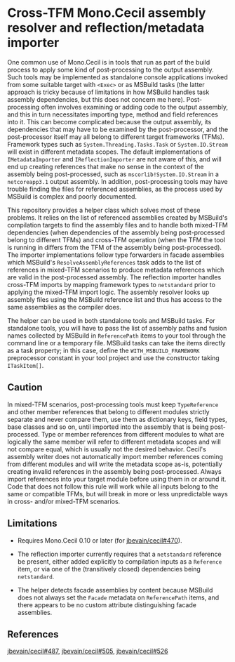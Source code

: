 Cross-TFM Mono.Cecil assembly resolver and reflection/metadata importer
=======================================================================

One common use of Mono.Cecil is in tools that run as part of the build
process to apply some kind of post-processing to the output assembly.
Such tools may be implemented as standalone console applications invoked
from some suitable target with `<Exec>` or as MSBuild tasks (the latter
approach is tricky because of limitations in how MSBuild handles task
assembly dependencies, but this does not concern me here).
Post-processing often involves examining or adding code to the output
assembly, and this in turn necessitates importing type, method and field
references into it. This can become complicated because the output assembly,
its dependencies that may have to be examined by the post-processor, and
the post-processor itself may all belong to different target frameworks (TFMs).
Framework types such as `System.Threading.Tasks.Task` or `System.IO.Stream`
will exist in different metadata scopes. The default implementations of
`IMetadataImporter` and `IReflectionImporter` are not aware of this, and will
end up creating references that make no sense in the context of the assembly
being post-processed, such as `mscorlib!System.IO.Stream` in a `netcoreapp3.1`
output assembly.
In addition, post-processing tools may have trouble finding the files for
referenced assemblies, as the process used by MSBuild is complex and poorly
documented.

This repository provides a helper class which solves most of these problems.
It relies on the list of referenced assemblies created by MSBuild's
compilation targets to find the assembly files and to handle both mixed-TFM
dependencies (when dependencies of the assembly being post-processed belong
to different TFMs) and cross-TFM operation (when the TFM the tool is running
in differs from the TFM of the assembly being post-processed).
The importer implementations follow type forwarders in facade assemblies
which MSBuild's `ResolveAssemblyReferences` task adds to the list of references
in mixed-TFM scenarios to produce metadata references which are valid in the
post-processed assembly. The reflection importer handles cross-TFM imports
by mapping framework types to `netstandard` prior to applying the mixed-TFM
import logic. The assembly resolver looks up assembly files using the MSBuild
reference list and thus has access to the same assemblies as the compiler does.

The helper can be used in both standalone tools and MSBuild tasks.
For standalone tools, you will have to pass the list of assembly paths
and fusion names collected by MSBuild in `ReferencePath` items to your tool
through the command line or a temporary file. MSBuild tasks can take the items
directly as a task property; in this case, define the `WITH_MSBUILD_FRAMEWORK`
preprocessor constant in your tool project and use the constructor taking
`ITaskItem[]`.

Caution
-------

In mixed-TFM scenarios, post-processing tools must keep `TypeReference` and
other member references that belong to different modules strictly separate
and never compare them, use them as dictionary keys, field types, base classes
and so on, until imported into the assembly that is being post-processed.
Type or member references from different modules to what are logically the same
member will refer to different metadata scopes and will not compare equal,
which is usually not the desired behavior. Cecil's assembly writer does not
automatically import member references coming from different modules and will
write the metadata scope as-is, potentially creating invalid references in the
assembly being post-processed. Always import references into your target module
before using them in or around it. Code that does not follow this rule will
work while all inputs belong to the same or compatible TFMs, but will break
in more or less unpredictable ways in cross- and/or mixed-TFM scenarios.

Limitations
-----------

* Requires Mono.Cecil 0.10 or later (for [jbevain/cecil#470](https://github.com/jbevain/cecil/pull/470)).

* The reflection importer currently requires that a `netstandard` reference
be present, either added explicitly to compilation inputs as a `Reference` item,
or via one of the (transitively closed) dependencies being `netstandard`.

* The helper detects facade assemblies by content because MSBuild does not always
set the `Facade` metadata on `ReferencePath` items, and there appears to be no
custom attribute distinguishing facade assemblies.

References
----------

[jbevain/cecil#487](https://github.com/jbevain/cecil/issues/487),
[jbevain/cecil#505](https://github.com/jbevain/cecil/issues/505),
[jbevain/cecil#526](https://github.com/jbevain/cecil/issues/526)
